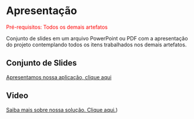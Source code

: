 # Apresentação

<span style="color:red">Pré-requisitos: Todos os demais artefatos</span>

Conjunto de slides em um arquivo PowerPoint ou PDF com a apresentação do projeto contemplando todos os itens trabalhados nos demais artefatos.

## Conjunto de Slides
[Apresentamos nossa aplicação, clique aqui](docs/img/tech_talent.pdf)

## Video
[Saiba mais sobre nossa solução. Clique aqui.](https://youtu.be/b2M2AEHyUng))




